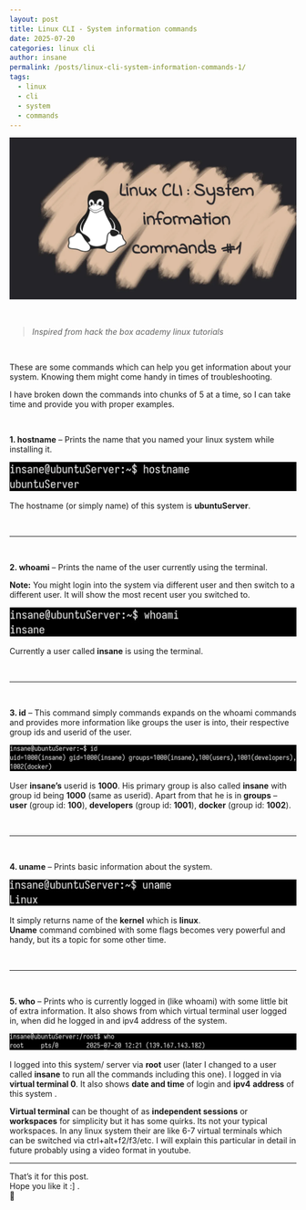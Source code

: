 ```yaml
---
layout: post
title: Linux CLI - System information commands
date: 2025-07-20
categories: linux cli
author: insane
permalink: /posts/linux-cli-system-information-commands-1/
tags:
  - linux
  - cli
  - system
  - commands
---
```


![Thumbnail for the post](/assets/linux-cli/linux-cli-system-information-commands-1/thumbnail.webp)

<br>

> _Inspired from hack the box academy linux tutorials_

<br>

These are some commands which can help you get information about your system. Knowing them might come handy in times of troubleshooting.  
  
I have broken down the commands into chunks of 5 at a time, so I can take time and provide you with proper examples.

<br>

**1. hostname** – Prints the name that you named your linux system while installing it.
   
   ![Output of hostname command](/assets/linux-cli/linux-cli-system-information-commands-1/hostname-cmd.webp)
   
   The hostname (or simply name) of this system is **ubuntuServer**.
 
 <br>

---

<br>

**2. whoami** – Prints the name of the user currently using the terminal.  
  
   **Note:** You might login into the system via different user and then switch to a different user. It will show the most recent user you switched to.
   
   ![Output of whoami command](/assets/linux-cli/linux-cli-system-information-commands-1/whoami-cmd.webp)
   
   Currently a user called **insane** is using the terminal.

<br>

---

<br>

**3. id** – This command simply commands expands on the whoami commands and provides more information like groups the user is into, their respective group ids and userid of the user.
   
   ![Output of id command](/assets/linux-cli/linux-cli-system-information-commands-1/id-cmd.webp)
   
   User **insane’s** userid is **1000**. His primary group is also called **insane** with group id being **1000** (same as userid). Apart from that he is in **groups** – **user** (group id: **100**), **developers** (group id: **1001**), **docker** (group id: **1002**).

<br>

---

<br>

**4. uname** – Prints basic information about the system.

   ![Output of uname command](/assets/linux-cli/linux-cli-system-information-commands-1/uname-cmd.webp)
   
   It simply returns name of the **kernel** which is **linux**.  
   **Uname** command combined with some flags becomes very powerful and handy, but its a topic for some other time.

<br>

---

<br>

**5. who** – Prints who is currently logged in (like whoami) with some little bit of extra information. It also shows from which virtual terminal user logged in, when did he logged in and ipv4 address of the system.
   
   ![Output of who command](/assets/linux-cli/linux-cli-system-information-commands-1/who-cmd.webp)
   
   I logged into this system/ server via **root** user (later I changed to a user called **insane** to run all the commands including this one). I logged in via **virtual terminal 0**. It also shows **date and time** of login and **ipv4** **address** of this system .  
  
   **Virtual terminal** can be thought of as **independent sessions** or **workspaces** for simplicity but it has some quirks. Its not your typical workspaces. In any linux system their are like 6-7 virtual terminals which can be switched via ctrl+alt+f2/f3/etc. I will explain this particular in detail in future probably using a video format in youtube.
   
---

That’s it for this post.  
Hope you like it :] .  
🦖